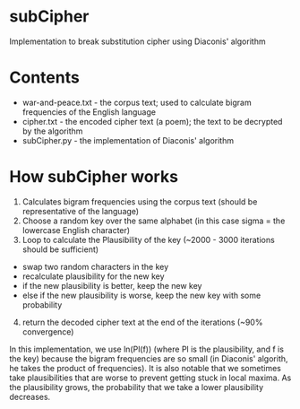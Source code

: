 # subCipher
Implementation to break substitution cipher using Diaconis' algorithm

# Contents
* war-and-peace.txt - the corpus text; used to calculate bigram frequencies of the English language
* cipher.txt - the encoded cipher text (a poem); the text to be decrypted by the algorithm
* subCipher.py - the implementation of Diaconis' algorithm

# How subCipher works
1. Calculates bigram frequencies using the corpus text (should be representative of the language)
2. Choose a random key over the same alphabet (in this case sigma = the lowercase English character)
3. Loop to calculate the Plausibility of the key (~2000 - 3000 iterations should be sufficient)
  * swap two random characters in the key
  * recalculate plausibility for the new key
  * if the new plausibility is better, keep the new key
  * else if the new plausibility is worse, keep the new key with some probability
4. return the decoded cipher text at the end of the iterations (~90% convergence)

In this implementation, we use ln(Pl(f)) (where Pl is the plausibility, and f is the key) because the bigram frequencies are so small (in Diaconis' algorith, he takes the product of frequencies). It is also notable that we sometimes take plausibilities that are worse to prevent getting stuck in local maxima. As the plausibility grows, the probability that we take a lower plausibility decreases.
